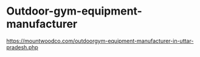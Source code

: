 # Outdoor-gym-equipment-manufacturer
https://mountwoodco.com/outdoorgym-equipment-manufacturer-in-uttar-pradesh.php

